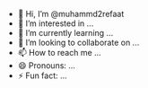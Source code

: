 - 👋 Hi, I’m @muhammd2refaat
- 👀 I’m interested in ...
- 🌱 I’m currently learning ...
- 💞️ I’m looking to collaborate on ...
- 📫 How to reach me ...
- 😄 Pronouns: ...
- ⚡ Fun fact: ...

<!---
muhammd2refaat/muhammd2refaat is a ✨ special ✨ repository because its `README.md` (this file) appears on your GitHub profile.
You can click the Preview link to take a look at your changes.
--->
